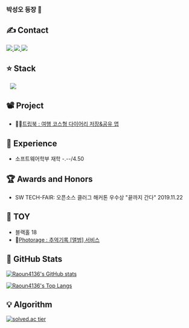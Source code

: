 ### 박성오 등장 👋

## :writing_hand: Contact
<a href="https://raoun4136.github.io/" target="_blank">
       <img src="https://img.shields.io/badge/Blog-222222.svg?style=flat-square&logo=Github&logoColor=white"/>
</a>
<a href="https://programmers.co.kr/pr/qkrtjddh1212_5113" target="_blank">
       <img src="https://img.shields.io/badge/Portfolio-F05138?style=flat-square&logo=Swift&logoColor=white"/>
</a>
<a href="mailto:qkrtjddh1212@naver.com" target="_blank">
       <img src="https://img.shields.io/badge/Naver-03C75A?style=flat-square&logo=Naver&logoColor=white"/>
</a>

## :star: Stack

<img src="https://img.shields.io/badge/JavaScript-F7DF1E?style=flat-square&logo=JavaScript&logoColor=black"
       style="height : auto; margin-left : 10px; margin-right : 10px;" />
       
## :film_projector: Project       

- 👨‍🎓[트립북 : 여행 코스형 다이어리 저장&공유 앱](https://makeus-challenge.notion.site/1377f62daf7e4617838e23f7f9db5803)



## :calendar: Experience
- 소프트웨어학부 재학 -.--/4.50


## :trophy: Awards and Honors
- SW TECH-FAIR: 오픈소스 클러그 해커톤 우수상 "끝까지 간다" 2019.11.22


## :teddy_bear: TOY
- 블랙홀 18
 - 🥏[Photorage : 추억기록 [앨범] 서비스](https://github.com/CAU-Blackhole-18)


## :green_book: GitHub Stats
[![Raoun4136's GitHub stats](https://github-readme-stats.vercel.app/api?username=Raoun4136)](https://github.com/anuraghazra/github-readme-stats)

[![Raoun4136's Top Langs](https://github-readme-stats.vercel.app/api/top-langs/?username=raoun4136&layout=compact)](https://github.com/anuraghazra/github-readme-stats)



## :bulb: Algorithm
[![solved.ac tier](http://mazassumnida.wtf/api/generate_badge?boj=raoun4136)](https://solved.ac/raoun4136)


<!--
**Raoun4136/Raoun4136** is a ✨ _special_ ✨ repository because its `README.md` (this file) appears on your GitHub profile.

Here are some ideas to get you started:

- 🔭 I’m currently working on ...
- 🌱 I’m currently learning ...
- 👯 I’m looking to collaborate on ...
- 🤔 I’m looking for help with ...
- 💬 Ask me about ...
- 📫 How to reach me: ...
- 😄 Pronouns: ...
- ⚡ Fun fact: ...
-->
